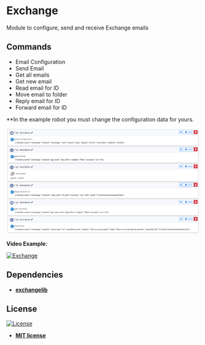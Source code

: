 # Exchange
Module to configure, send and receive Exchange emails

## Commands

<ul id="commands_readme">
    <li>Email Configuration</li>
    <li>Send Email</li>
    <li>Get all emails</li>
    <li>Get new email</li>
    <li>Read email for ID</li>
    <li>Move email to folder</li>
    <li>Reply email for ID</li>
    <li>Forward email for ID</li>
</ul>

**In the example robot you must change the configuration data for yours.

![alt text](https://raw.githubusercontent.com/rocketbot-cl/Exchange/master/example/exchange.png)

<strong>Video Example:</strong>

[![Exchange](https://img.youtube.com/vi/mgpiej1NBbs/0.jpg)](https://www.youtube.com/watch?v=mgpiej1NBbs "Exchange")


<h2>Dependencies</h2>

<ul>
  <li>
    <strong>
      <a href="https://pypi.org/project/exchangelib/">exchangelib</a>
    </strong> 
  </li>  
</ul>  

<h2>License</h2>

<p><a href="http://badges.mit-license.org" rel="nofollow"><img src="https://camo.githubusercontent.com/107590fac8cbd65071396bb4d04040f76cde5bde/687474703a2f2f696d672e736869656c64732e696f2f3a6c6963656e73652d6d69742d626c75652e7376673f7374796c653d666c61742d737175617265" alt="License" data-canonical-src="http://img.shields.io/:license-mit-blue.svg?style=flat-square" style="max-width:100%;"></a></p>

<ul>
  <li><strong><a href="http://opensource.org/licenses/mit-license.php" rel="nofollow">MIT license</a></strong></li>
</ul>  
